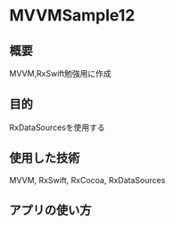 # MVVMSample12
## 概要
MVVM,RxSwift勉強用に作成
## 目的
RxDataSourcesを使用する
## 使用した技術
MVVM, RxSwift, RxCocoa, RxDataSources
## アプリの使い方
